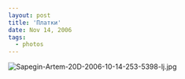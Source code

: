 ```yaml
---
layout: post
title: 'Платки'
date: Nov 14, 2006
tags:
  - photos
---
```


![Sapegin-Artem-20D-2006-10-14-253-5398-lj.jpg](upload://Sapegin-Artem-20D-2006-10-14-253-5398-lj.jpg)
